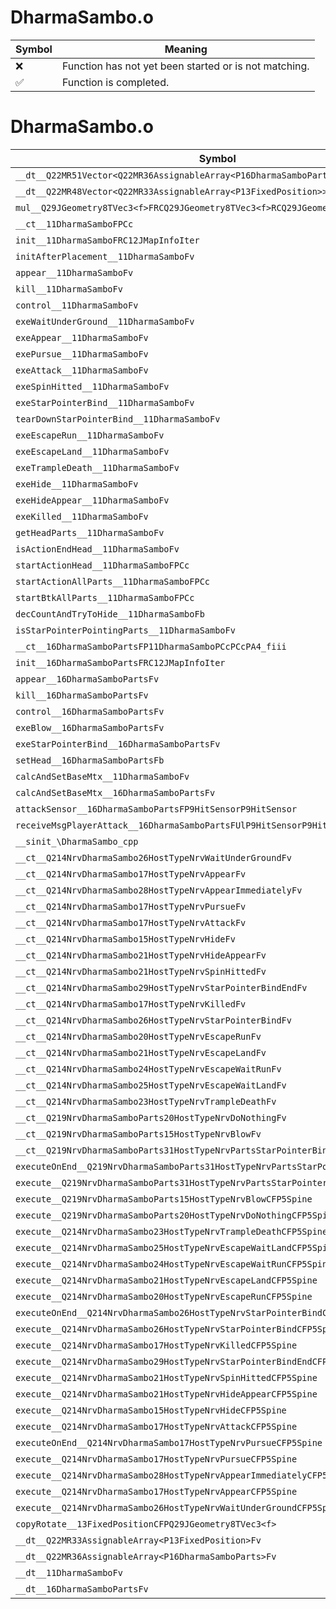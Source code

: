 # DharmaSambo.o
| Symbol | Meaning 
| ------------- | ------------- 
| :x: | Function has not yet been started or is not matching. 
| :white_check_mark: | Function is completed. 


# DharmaSambo.o
| Symbol | Decompiled? |
| ------------- | ------------- |
| `__dt__Q22MR51Vector<Q22MR36AssignableArray<P16DharmaSamboParts>>Fv` | :x: |
| `__dt__Q22MR48Vector<Q22MR33AssignableArray<P13FixedPosition>>Fv` | :x: |
| `mul__Q29JGeometry8TVec3<f>FRCQ29JGeometry8TVec3<f>RCQ29JGeometry8TVec3<f>` | :x: |
| `__ct__11DharmaSamboFPCc` | :x: |
| `init__11DharmaSamboFRC12JMapInfoIter` | :x: |
| `initAfterPlacement__11DharmaSamboFv` | :x: |
| `appear__11DharmaSamboFv` | :x: |
| `kill__11DharmaSamboFv` | :x: |
| `control__11DharmaSamboFv` | :x: |
| `exeWaitUnderGround__11DharmaSamboFv` | :x: |
| `exeAppear__11DharmaSamboFv` | :x: |
| `exePursue__11DharmaSamboFv` | :x: |
| `exeAttack__11DharmaSamboFv` | :x: |
| `exeSpinHitted__11DharmaSamboFv` | :x: |
| `exeStarPointerBind__11DharmaSamboFv` | :x: |
| `tearDownStarPointerBind__11DharmaSamboFv` | :x: |
| `exeEscapeRun__11DharmaSamboFv` | :x: |
| `exeEscapeLand__11DharmaSamboFv` | :x: |
| `exeTrampleDeath__11DharmaSamboFv` | :x: |
| `exeHide__11DharmaSamboFv` | :x: |
| `exeHideAppear__11DharmaSamboFv` | :x: |
| `exeKilled__11DharmaSamboFv` | :x: |
| `getHeadParts__11DharmaSamboFv` | :x: |
| `isActionEndHead__11DharmaSamboFv` | :x: |
| `startActionHead__11DharmaSamboFPCc` | :x: |
| `startActionAllParts__11DharmaSamboFPCc` | :x: |
| `startBtkAllParts__11DharmaSamboFPCc` | :x: |
| `decCountAndTryToHide__11DharmaSamboFb` | :x: |
| `isStarPointerPointingParts__11DharmaSamboFv` | :x: |
| `__ct__16DharmaSamboPartsFP11DharmaSamboPCcPCcPA4_fiii` | :x: |
| `init__16DharmaSamboPartsFRC12JMapInfoIter` | :x: |
| `appear__16DharmaSamboPartsFv` | :x: |
| `kill__16DharmaSamboPartsFv` | :x: |
| `control__16DharmaSamboPartsFv` | :x: |
| `exeBlow__16DharmaSamboPartsFv` | :x: |
| `exeStarPointerBind__16DharmaSamboPartsFv` | :x: |
| `setHead__16DharmaSamboPartsFb` | :x: |
| `calcAndSetBaseMtx__11DharmaSamboFv` | :x: |
| `calcAndSetBaseMtx__16DharmaSamboPartsFv` | :x: |
| `attackSensor__16DharmaSamboPartsFP9HitSensorP9HitSensor` | :x: |
| `receiveMsgPlayerAttack__16DharmaSamboPartsFUlP9HitSensorP9HitSensor` | :x: |
| `__sinit_\DharmaSambo_cpp` | :x: |
| `__ct__Q214NrvDharmaSambo26HostTypeNrvWaitUnderGroundFv` | :x: |
| `__ct__Q214NrvDharmaSambo17HostTypeNrvAppearFv` | :x: |
| `__ct__Q214NrvDharmaSambo28HostTypeNrvAppearImmediatelyFv` | :x: |
| `__ct__Q214NrvDharmaSambo17HostTypeNrvPursueFv` | :x: |
| `__ct__Q214NrvDharmaSambo17HostTypeNrvAttackFv` | :x: |
| `__ct__Q214NrvDharmaSambo15HostTypeNrvHideFv` | :x: |
| `__ct__Q214NrvDharmaSambo21HostTypeNrvHideAppearFv` | :x: |
| `__ct__Q214NrvDharmaSambo21HostTypeNrvSpinHittedFv` | :x: |
| `__ct__Q214NrvDharmaSambo29HostTypeNrvStarPointerBindEndFv` | :x: |
| `__ct__Q214NrvDharmaSambo17HostTypeNrvKilledFv` | :x: |
| `__ct__Q214NrvDharmaSambo26HostTypeNrvStarPointerBindFv` | :x: |
| `__ct__Q214NrvDharmaSambo20HostTypeNrvEscapeRunFv` | :x: |
| `__ct__Q214NrvDharmaSambo21HostTypeNrvEscapeLandFv` | :x: |
| `__ct__Q214NrvDharmaSambo24HostTypeNrvEscapeWaitRunFv` | :x: |
| `__ct__Q214NrvDharmaSambo25HostTypeNrvEscapeWaitLandFv` | :x: |
| `__ct__Q214NrvDharmaSambo23HostTypeNrvTrampleDeathFv` | :x: |
| `__ct__Q219NrvDharmaSamboParts20HostTypeNrvDoNothingFv` | :x: |
| `__ct__Q219NrvDharmaSamboParts15HostTypeNrvBlowFv` | :x: |
| `__ct__Q219NrvDharmaSamboParts31HostTypeNrvPartsStarPointerBindFv` | :x: |
| `executeOnEnd__Q219NrvDharmaSamboParts31HostTypeNrvPartsStarPointerBindCFP5Spine` | :x: |
| `execute__Q219NrvDharmaSamboParts31HostTypeNrvPartsStarPointerBindCFP5Spine` | :x: |
| `execute__Q219NrvDharmaSamboParts15HostTypeNrvBlowCFP5Spine` | :x: |
| `execute__Q219NrvDharmaSamboParts20HostTypeNrvDoNothingCFP5Spine` | :x: |
| `execute__Q214NrvDharmaSambo23HostTypeNrvTrampleDeathCFP5Spine` | :x: |
| `execute__Q214NrvDharmaSambo25HostTypeNrvEscapeWaitLandCFP5Spine` | :x: |
| `execute__Q214NrvDharmaSambo24HostTypeNrvEscapeWaitRunCFP5Spine` | :x: |
| `execute__Q214NrvDharmaSambo21HostTypeNrvEscapeLandCFP5Spine` | :x: |
| `execute__Q214NrvDharmaSambo20HostTypeNrvEscapeRunCFP5Spine` | :x: |
| `executeOnEnd__Q214NrvDharmaSambo26HostTypeNrvStarPointerBindCFP5Spine` | :x: |
| `execute__Q214NrvDharmaSambo26HostTypeNrvStarPointerBindCFP5Spine` | :x: |
| `execute__Q214NrvDharmaSambo17HostTypeNrvKilledCFP5Spine` | :x: |
| `execute__Q214NrvDharmaSambo29HostTypeNrvStarPointerBindEndCFP5Spine` | :x: |
| `execute__Q214NrvDharmaSambo21HostTypeNrvSpinHittedCFP5Spine` | :x: |
| `execute__Q214NrvDharmaSambo21HostTypeNrvHideAppearCFP5Spine` | :x: |
| `execute__Q214NrvDharmaSambo15HostTypeNrvHideCFP5Spine` | :x: |
| `execute__Q214NrvDharmaSambo17HostTypeNrvAttackCFP5Spine` | :x: |
| `executeOnEnd__Q214NrvDharmaSambo17HostTypeNrvPursueCFP5Spine` | :x: |
| `execute__Q214NrvDharmaSambo17HostTypeNrvPursueCFP5Spine` | :x: |
| `execute__Q214NrvDharmaSambo28HostTypeNrvAppearImmediatelyCFP5Spine` | :x: |
| `execute__Q214NrvDharmaSambo17HostTypeNrvAppearCFP5Spine` | :x: |
| `execute__Q214NrvDharmaSambo26HostTypeNrvWaitUnderGroundCFP5Spine` | :x: |
| `copyRotate__13FixedPositionCFPQ29JGeometry8TVec3<f>` | :x: |
| `__dt__Q22MR33AssignableArray<P13FixedPosition>Fv` | :x: |
| `__dt__Q22MR36AssignableArray<P16DharmaSamboParts>Fv` | :x: |
| `__dt__11DharmaSamboFv` | :x: |
| `__dt__16DharmaSamboPartsFv` | :x: |
